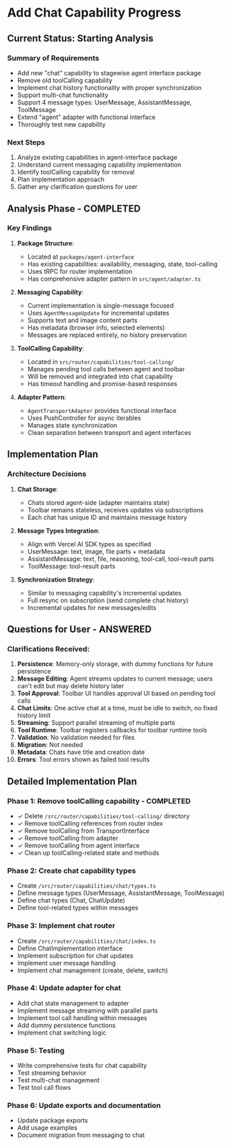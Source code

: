 # Add Chat Capability Progress

## Current Status: Starting Analysis

### Summary of Requirements
- Add new "chat" capability to stagewise agent interface package
- Remove old toolCalling capability
- Implement chat history functionality with proper synchronization
- Support multi-chat functionality
- Support 4 message types: UserMessage, AssistantMessage, ToolMessage
- Extend "agent" adapter with functional interface
- Thoroughly test new capability

### Next Steps
1. Analyze existing capabilities in agent-interface package
2. Understand current messaging capability implementation
3. Identify toolCalling capability for removal
4. Plan implementation approach
5. Gather any clarification questions for user

## Analysis Phase - COMPLETED

### Key Findings

1. **Package Structure**:
   - Located at `packages/agent-interface`
   - Has existing capabilities: availability, messaging, state, tool-calling
   - Uses tRPC for router implementation
   - Has comprehensive adapter pattern in `src/agent/adapter.ts`

2. **Messaging Capability**:
   - Current implementation is single-message focused
   - Uses `AgentMessageUpdate` for incremental updates
   - Supports text and image content parts
   - Has metadata (browser info, selected elements)
   - Messages are replaced entirely, no history preservation

3. **ToolCalling Capability**:
   - Located in `src/router/capabilities/tool-calling/`
   - Manages pending tool calls between agent and toolbar
   - Will be removed and integrated into chat capability
   - Has timeout handling and promise-based responses

4. **Adapter Pattern**:
   - `AgentTransportAdapter` provides functional interface
   - Uses PushController for async iterables
   - Manages state synchronization
   - Clean separation between transport and agent interfaces

## Implementation Plan

### Architecture Decisions

1. **Chat Storage**:
   - Chats stored agent-side (adapter maintains state)
   - Toolbar remains stateless, receives updates via subscriptions
   - Each chat has unique ID and maintains message history

2. **Message Types Integration**:
   - Align with Vercel AI SDK types as specified
   - UserMessage: text, image, file parts + metadata
   - AssistantMessage: text, file, reasoning, tool-call, tool-result parts
   - ToolMessage: tool-result parts

3. **Synchronization Strategy**:
   - Similar to messaging capability's incremental updates
   - Full resync on subscription (send complete chat history)
   - Incremental updates for new messages/edits

## Questions for User - ANSWERED

### Clarifications Received:

1. **Persistence**: Memory-only storage, with dummy functions for future persistence
2. **Message Editing**: Agent streams updates to current message; users can't edit but may delete history later
3. **Tool Approval**: Toolbar UI handles approval UI based on pending tool calls
4. **Chat Limits**: One active chat at a time, must be idle to switch, no fixed history limit
5. **Streaming**: Support parallel streaming of multiple parts
6. **Tool Runtime**: Toolbar registers callbacks for toolbar runtime tools
7. **Validation**: No validation needed for files
8. **Migration**: Not needed
9. **Metadata**: Chats have title and creation date
10. **Errors**: Tool errors shown as failed tool results

## Detailed Implementation Plan

### Phase 1: Remove toolCalling capability - COMPLETED
- ✓ Delete `/src/router/capabilities/tool-calling/` directory
- ✓ Remove toolCalling references from router index
- ✓ Remove toolCalling from TransportInterface
- ✓ Remove toolCalling from adapter
- ✓ Remove toolCalling from agent interface
- ✓ Clean up toolCalling-related state and methods

### Phase 2: Create chat capability types
- Create `/src/router/capabilities/chat/types.ts`
- Define message types (UserMessage, AssistantMessage, ToolMessage)
- Define chat types (Chat, ChatUpdate)
- Define tool-related types within messages

### Phase 3: Implement chat router
- Create `/src/router/capabilities/chat/index.ts`
- Define ChatImplementation interface
- Implement subscription for chat updates
- Implement user message handling
- Implement chat management (create, delete, switch)

### Phase 4: Update adapter for chat
- Add chat state management to adapter
- Implement message streaming with parallel parts
- Implement tool call handling within messages
- Add dummy persistence functions
- Implement chat switching logic

### Phase 5: Testing
- Write comprehensive tests for chat capability
- Test streaming behavior
- Test multi-chat management
- Test tool call flows

### Phase 6: Update exports and documentation
- Update package exports
- Add usage examples
- Document migration from messaging to chat